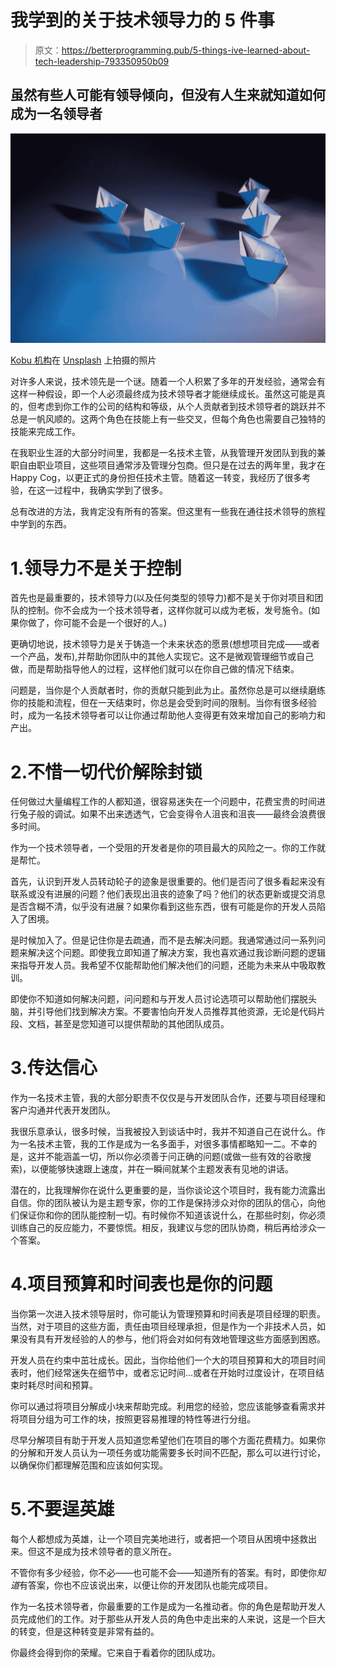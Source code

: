 # 我学到的关于技术领导力的 5 件事

> 原文：<https://betterprogramming.pub/5-things-ive-learned-about-tech-leadership-793350950b09>

## 虽然有些人可能有领导倾向，但没有人生来就知道如何成为一名领导者

![](img/d556ad3cf5715b60c71501cb1cbe2863.png)

[Kobu 机构](https://unsplash.com/@kobuagency?utm_source=unsplash&utm_medium=referral&utm_content=creditCopyText)在 [Unsplash](https://unsplash.com/s/photos/origami?utm_source=unsplash&utm_medium=referral&utm_content=creditCopyText) 上拍摄的照片

对许多人来说，技术领先是一个谜。随着一个人积累了多年的开发经验，通常会有这样一种假设，即一个人必须最终成为技术领导者才能继续成长。虽然这可能是真的，但考虑到你工作的公司的结构和等级，从个人贡献者到技术领导者的跳跃并不总是一帆风顺的。这两个角色在技能上有一些交叉，但每个角色也需要自己独特的技能来完成工作。

在我职业生涯的大部分时间里，我都是一名技术主管，从我管理开发团队到我的兼职自由职业项目，这些项目通常涉及管理分包商。但只是在过去的两年里，我才在 Happy Cog，以更正式的身份担任技术主管。随着这一转变，我经历了很多考验，在这一过程中，我确实学到了很多。

总有改进的方法，我肯定没有所有的答案。但这里有一些我在通往技术领导的旅程中学到的东西。

# 1.领导力不是关于控制

首先也是最重要的，技术领导力(以及任何类型的领导力)都不是关于你对项目和团队的控制。你不会成为一个技术领导者，这样你就可以成为老板，发号施令。(如果你做了，你可能不会是一个很好的人。)

更确切地说，技术领导力是关于铸造一个未来状态的愿景(想想项目完成——或者一个产品，发布),并帮助你团队中的其他人实现它。这不是微观管理细节或自己做，而是帮助指导他人的过程，这样他们就可以在你自己做的情况下结束。

问题是，当你是个人贡献者时，你的贡献只能到此为止。虽然你总是可以继续磨练你的技能和流程，但在一天结束时，你总是会受到时间的限制。当你有很多经验时，成为一名技术领导者可以让你通过帮助他人变得更有效来增加自己的影响力和产出。

# 2.不惜一切代价解除封锁

任何做过大量编程工作的人都知道，很容易迷失在一个问题中，花费宝贵的时间进行兔子般的调试。如果不出来透透气，它会变得令人沮丧和沮丧——最终会浪费很多时间。

作为一个技术领导者，一个受阻的开发者是你的项目最大的风险之一。你的工作就是帮忙。

首先，认识到开发人员转动轮子的迹象是很重要的。他们是否问了很多看起来没有联系或没有进展的问题？他们表现出沮丧的迹象了吗？他们的状态更新或提交消息是否含糊不清，似乎没有进展？如果你看到这些东西，很有可能是你的开发人员陷入了困境。

是时候加入了。但是记住你是去疏通，而不是去解决问题。我通常通过问一系列问题来解决这个问题。即使我立即知道了解决方案，我也喜欢通过我诊断问题的逻辑来指导开发人员。我希望不仅能帮助他们解决他们的问题，还能为未来从中吸取教训。

即使你不知道如何解决问题，问问题和与开发人员讨论选项可以帮助他们摆脱头脑，并引导他们找到解决方案。不要害怕向开发人员推荐其他资源，无论是代码片段、文档，甚至是您知道可以提供帮助的其他团队成员。

# 3.传达信心

作为一名技术主管，我的大部分职责不仅仅是与开发团队合作，还要与项目经理和客户沟通并代表开发团队。

我很乐意承认，很多时候，当我被投入到谈话中时，我并不知道自己在说什么。作为一名技术主管，我的工作是成为一名多面手，对很多事情都略知一二。不幸的是，这并不能涵盖一切，所以你必须善于问正确的问题(或做一些有效的谷歌搜索)，以便能够快速跟上速度，并在一瞬间就某个主题发表有见地的讲话。

潜在的，比我理解你在说什么更重要的是，当你谈论这个项目时，我有能力流露出自信。你的团队被认为是主题专家，你的工作是保持涉众对你的团队的信心，向他们保证你和你的团队能控制一切。有时候你不知道该说什么，在那些时刻，你必须训练自己的反应能力，不要惊慌。相反，我建议与您的团队协商，稍后再给涉众一个答案。

# 4.项目预算和时间表也是你的问题

当你第一次进入技术领导层时，你可能认为管理预算和时间表是项目经理的职责。当然，对于项目的这些方面，责任由项目经理承担，但是作为一个非技术人员，如果没有具有开发经验的人的参与，他们将会对如何有效地管理这些方面感到困惑。

开发人员在约束中茁壮成长。因此，当你给他们一个大的项目预算和大的项目时间表时，他们经常迷失在细节中，或者忘记时间…或者在开始时过度设计，在项目结束时耗尽时间和预算。

你可以通过将项目分解成小块来帮助完成。利用您的经验，您应该能够查看需求并将项目分组为可工作的块，按照更容易推理的特性等进行分组。

尽早分解项目有助于开发人员知道您希望他们在项目的哪个方面花费精力。如果你的分解和开发人员认为一项任务或功能需要多长时间不匹配，那么可以进行讨论，以确保你们都理解范围和应该如何实现。

# 5.不要逞英雄

每个人都想成为英雄，让一个项目完美地进行，或者把一个项目从困境中拯救出来。但这不是成为技术领导者的意义所在。

不管你有多少经验，你不必——也可能不会——知道所有的答案。有时，即使你*知道*有答案，你也不应该说出来，以便让你的开发团队也能完成项目。

作为一名技术领导者，你最重要的工作是成为一名推动者。你的角色是帮助开发人员完成他们的工作。对于那些从开发人员的角色中走出来的人来说，这是一个巨大的转变，但是这种转变是非常有益的。

你最终会得到你的荣耀。它来自于看着你的团队成功。
